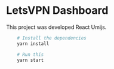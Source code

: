 # LetsVPN Dashboard
This project was developed React Umijs.

```sh
    # Install the dependencies
    yarn install
```

```sh
    # Run this
    yarn start
```
